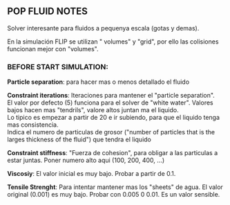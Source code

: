 ## POP FLUID NOTES

Solver interesante para fluidos a pequenya escala (gotas y demas). 

En la simulación FLIP se utilizan " volumes" y "grid", por ello las colisiones funcionan mejor con "volumes".   

### BEFORE START SIMULATION:   
**Particle separation**: para hacer mas o menos detallado el fluido   

**Constraint iterations**: Iteraciones para mantener el "particle separation".   
El valor por defecto (5) funciona para el solver de "white water". Valores bajos hacen mas "tendrils", valore altos juntan ma el liquido.   
Lo tipico es empezar a partir de 20 e ir subiendo, para que el liquido tenga mas consistencia.   
Indica el numero de particulas de grosor ("number of particles that is the larges thickness of the fluid") que tendra el liquido    

**Constraint stiffness**: "Fuerza de cohesion", para obligar a las particulas a estar juntas. Poner numero alto aqui (100, 200, 400, ...)   

**Viscosiy**: El valor inicial es muy bajo. Probar a partir de 0.1.    

**Tensile Strenght**: Para intentar mantener mas los "sheets" de agua. El valor original (0.001) es muy bajo. Probar con 0.005 0 0.01. Es un valor sensible.    
